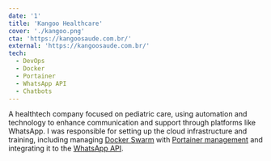 ```yaml
---
date: '1'
title: 'Kangoo Healthcare'
cover: './kangoo.png'
cta: 'https://kangoosaude.com.br/'
external: 'https://kangoosaude.com.br/'
tech:
  - DevOps
  - Docker
  - Portainer
  - WhatsApp API
  - Chatbots
---
```


A healthtech company focused on pediatric care, using automation and technology to enhance communication and support through platforms like WhatsApp. I was responsible for setting up the cloud infrastructure and training, including managing [Docker Swarm](https://docs.docker.com/engine/swarm/) with [Portainer management](https://www.portainer.io/) and integrating it to the [WhatsApp API](https://business.whatsapp.com/products/business-platform?lang=pt_BR).
